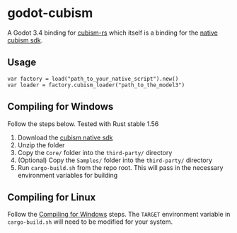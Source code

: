 # godot-cubism
A Godot 3.4 binding for [cubism-rs](https://github.com/you-win/cubism-rs) which itself is a binding for the [native cubism sdk](https://www.live2d.com/en/download/cubism-sdk/).

## Usage
```
var factory = load("path_to_your_native_script").new()
var loader = factory.cubism_loader("path_to_the_model3")
```

## Compiling for Windows
Follow the steps below. Tested with Rust stable 1.56

1. Download the [cubism native sdk](https://www.live2d.com/en/download/cubism-sdk/)
2. Unzip the folder
3. Copy the `Core/` folder into the `third-party/` directory
4. (Optional) Copy the `Samples/` folder into the `third-party/` directory
5. Run `cargo-build.sh` from the repo root. This will pass in the necessary environment variables for building

## Compiling for Linux
Follow the [Compiling for Windows](#compiling-for-windows) steps. The `TARGET` environment variable in `cargo-build.sh` will need to be modified for your system.

